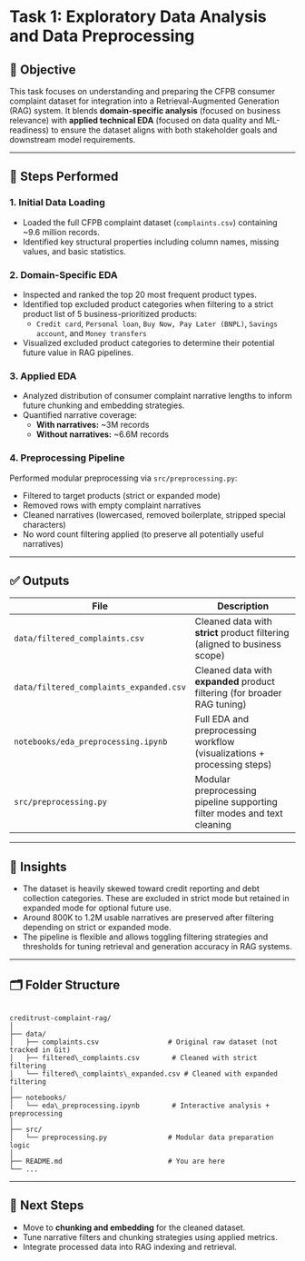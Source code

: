 # Task 1: Exploratory Data Analysis and Data Preprocessing

## 📌 Objective

This task focuses on understanding and preparing the CFPB consumer complaint dataset for integration into a Retrieval-Augmented Generation (RAG) system. It blends **domain-specific analysis** (focused on business relevance) with **applied technical EDA** (focused on data quality and ML-readiness) to ensure the dataset aligns with both stakeholder goals and downstream model requirements.

---

## 🧪 Steps Performed

### 1. Initial Data Loading
- Loaded the full CFPB complaint dataset (`complaints.csv`) containing ~9.6 million records.
- Identified key structural properties including column names, missing values, and basic statistics.

### 2. Domain-Specific EDA
- Inspected and ranked the top 20 most frequent product types.
- Identified top excluded product categories when filtering to a strict product list of 5 business-prioritized products:
  - `Credit card`, `Personal loan`, `Buy Now, Pay Later (BNPL)`, `Savings account`, and `Money transfers`
- Visualized excluded product categories to determine their potential future value in RAG pipelines.

### 3. Applied EDA
- Analyzed distribution of consumer complaint narrative lengths to inform future chunking and embedding strategies.
- Quantified narrative coverage:
  - **With narratives:** ~3M records
  - **Without narratives:** ~6.6M records

### 4. Preprocessing Pipeline
Performed modular preprocessing via `src/preprocessing.py`:
- Filtered to target products (strict or expanded mode)
- Removed rows with empty complaint narratives
- Cleaned narratives (lowercased, removed boilerplate, stripped special characters)
- No word count filtering applied (to preserve all potentially useful narratives)

---

## ✅ Outputs

| File | Description |
|------|-------------|
| `data/filtered_complaints.csv` | Cleaned data with **strict** product filtering (aligned to business scope) |
| `data/filtered_complaints_expanded.csv` | Cleaned data with **expanded** product filtering (for broader RAG tuning) |
| `notebooks/eda_preprocessing.ipynb` | Full EDA and preprocessing workflow (visualizations + processing steps) |
| `src/preprocessing.py` | Modular preprocessing pipeline supporting filter modes and text cleaning |

---

## 🧠 Insights

- The dataset is heavily skewed toward credit reporting and debt collection categories. These are excluded in strict mode but retained in expanded mode for optional future use.
- Around 800K to 1.2M usable narratives are preserved after filtering depending on strict or expanded mode.
- The pipeline is flexible and allows toggling filtering strategies and thresholds for tuning retrieval and generation accuracy in RAG systems.

---

## 🗂 Folder Structure

```

creditrust-complaint-rag/
│
├── data/
│   ├── complaints.csv                 # Original raw dataset (not tracked in Git)
│   ├── filtered\_complaints.csv        # Cleaned with strict filtering
│   └── filtered\_complaints\_expanded.csv # Cleaned with expanded filtering
│
├── notebooks/
│   └── eda\_preprocessing.ipynb        # Interactive analysis + preprocessing
│
├── src/
│   └── preprocessing.py               # Modular data preparation logic
│
├── README.md                          # You are here
└── ...

```

---

## 🔄 Next Steps

- Move to **chunking and embedding** for the cleaned dataset.
- Tune narrative filters and chunking strategies using applied metrics.
- Integrate processed data into RAG indexing and retrieval.

```
